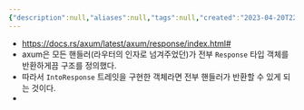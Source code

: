 ```yaml
---
{"description":null,"aliases":null,"tags":null,"created":"2023-04-20T22:24:45","updated":"2023-07-15T21:30:21","title":"axum Response","dg-publish":true,"permalink":"/docs/axum Response/","dgPassFrontmatter":true}
---
```


- https://docs.rs/axum/latest/axum/response/index.html#
- axum은 모든 핸들러(라우터의 인자로 넘겨주었던)가 전부 `Response` 타입 객체를 반환하게끔 구조를 정의했다. 
- 따라서 `IntoResponse` 트레잇을 구현한 객체라면 전부 핸들러가 반환할 수 있게 되는 것이다.
- 
